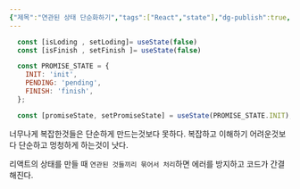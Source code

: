 ```yaml
---
{"제목":"연관된 상태 단순화하기","tags":["React","state"],"dg-publish":true,"permalink":"/공부/React/연관된 상태 단순화하기/","dgPassFrontmatter":true,"updated":"2025-04-11T22:07:47.501+09:00"}
---
```




```jsx
  const [isLoding , setLoding]= useState(false)  
  const [isFinish , setFinish ]= useState(false)
```


```jsx
  const PROMISE_STATE = {
    INIT: 'init',
    PENDING: 'pending',
    FINISH: 'finish',
  };

  const [promiseState, setPromiseState] = useState(PROMISE_STATE.INIT);
```


너무나게 복잡한것들은 단순하게 만드는것보다 못하다.
복잡하고 이해하기 어려운것보다 단순하고 멍청하게 하는것이 낫다.


리액트의 상태를 만들 때 `연관된 것들끼리 묶어서 처리`하면 에러를 방지하고 코드가 간결해진다.